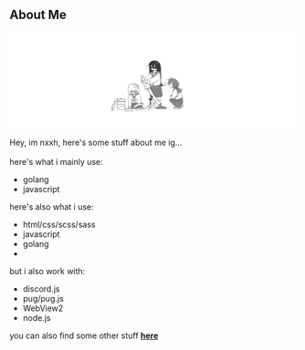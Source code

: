 ## About Me

<img src="./assets/banner.png" alt="banner">

Hey, im nxxh, here's some stuff about me ig...
<br>
<br>
here's what i mainly use:
- golang
- javascript

here's also what i use:
- html/css/scss/sass
- javascript
- golang
- 
but i also work with:
- discord.js
- pug/pug.js
- WebView2
- node.js

you can also find some other stuff <a href="https://github.com/Omvik">****__here__****</a>
